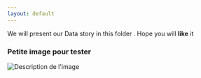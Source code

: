 ```yaml
---
layout: default
---
```


We will present our Data story in this folder .
Hope you will **like** it



### Petite image pour tester 
![Description de l'image](C:\Users\jujud\Documents\ada-template-website_Dat4k\test.png)
